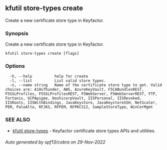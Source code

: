 ## kfutil store-types create

Create a new certificate store type in Keyfactor.

### Synopsis

Create a new certificate store type in Keyfactor.

```
kfutil store-types create [flags]
```

### Options

```
  -h, --help          help for create
  -l, --list          List valid store types.
  -n, --name string   Name of the certificate store type to get. Valid choices are: A10vThunder, AWS, AzureKeyVault, F5CABundlesREST, F5SSLProfiles, F5SSLProfilesREST, F5WebServer, F5WebServerREST, FTP, Fortanix, GCPApigee, HashicorpVault, IISPersonal, IISRevoked, IISRoots, IISWithBindings, JavaKeystore, JavaKeystoreSSH, NetScaler, PEM, PaloAlto, RFJKS, RFPEM, RFPKCS12, SampleStoreType, WinCerMgmt
```

### SEE ALSO

* [kfutil store-types](kfutil_store-types.md)	 - Keyfactor certificate store types APIs and utilities.

###### Auto generated by spf13/cobra on 29-Nov-2022
